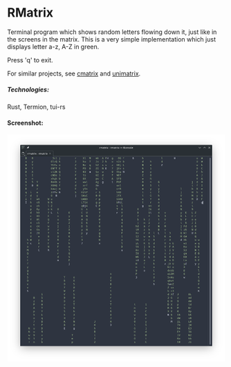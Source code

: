 # RMatrix
Terminal program which shows random letters flowing down it, just like in the screens in the matrix.  This is a very simple implementation which just displays letter a-z, A-Z in green.

Press 'q' to exit.

For similar projects, see [cmatrix](https://github.com/abishekvashok/cmatrix) and [unimatrix](https://github.com/will8211/unimatrix).

##### Technologies:
Rust, Termion, tui-rs

#### Screenshot:
![rmatrix_screenshot](./demo_screenshot.png "RMatrix")
